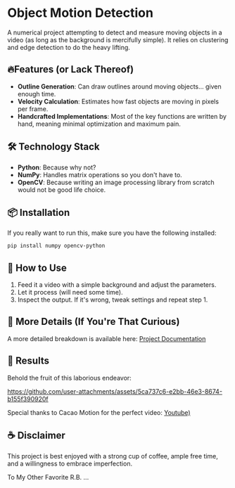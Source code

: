 # Object Motion Detection

A numerical project attempting to detect and measure moving objects in a video (as long as the background is mercifully simple). It relies on clustering and edge detection to do the heavy lifting.

## 🔥Features (or Lack Thereof)
- **Outline Generation**: Can draw outlines around moving objects... given enough time.
- **Velocity Calculation**: Estimates how fast objects are moving in pixels per frame.
- **Handcrafted Implementations**: Most of the key functions are written by hand, meaning minimal optimization and maximum pain.

## 🛠 Technology Stack
- **Python**: Because why not?
- **NumPy**: Handles matrix operations so you don't have to.
- **OpenCV**: Because writing an image processing library from scratch would not be good life choice.

## 📦 Installation
If you really want to run this, make sure you have the following installed:
```sh
pip install numpy opencv-python
```

##  🚀 How to Use
1. Feed it a video with a simple background and adjust the parameters.
2. Let it process (will need some time).
3. Inspect the output. If it's wrong, tweak settings and repeat step 1.

## 📜 More Details (If You're That Curious)
A more detailed breakdown is available here:
[Project Documentation](https://komachavariani.notion.site/Object-Motion-Detection-12e17eee0cbb802fa89efab05c881b3e?pvs=4)

## 🎥 Results
Behold the fruit of this laborious endeavor:

https://github.com/user-attachments/assets/5ca737c6-e2bb-46e3-8674-b155f390920f

Special thanks to Cacao Motion for the perfect video:
[Youtube)](https://www.youtube.com/watch?v=urRQuGRkzcs)

## ☕ Disclaimer
This project is best enjoyed with a strong cup of coffee, ample free time, and a willingness to embrace imperfection.

To My Other Favorite R.B. ...

